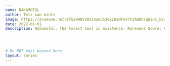 ```yaml
---
name: NAKAMOTOL
author: Tols own mints
image: https://arweave.net/8fGiwWQVJ8Ximwm55JqELHsHPuV7h1AWDX7qAioz_bs/e5567i_image.gif
date: 2022-01-01
description: Nakamotol, The tolest smol in existence. Rareness Score: 99




# Do NOT edit beyond here
layout: series
---
```

